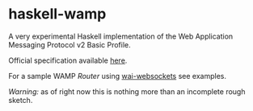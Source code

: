 # haskell-wamp

A very experimental Haskell implementation of the Web Application Messaging Protocol v2 Basic Profile.

Official specification available [here](https://github.com/tavendo/WAMP/blob/master/spec/basic.md).

For a sample WAMP *Router* using [wai-websockets](https://hackage.haskell.org/package/wai-websockets) see examples.

*Warning:* as of right now this is nothing more than an incomplete rough sketch.
